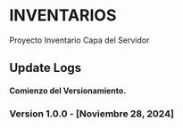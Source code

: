 # INVENTARIOS
Proyecto Inventario
Capa del Servidor

## Update Logs

#### Comienzo del Versionamiento.

### Version 1.0.0 - [Noviembre 28, 2024]
